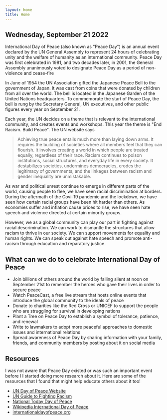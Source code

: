 ```yaml
---
layout: home
title: Home
---
```

## Wednesday, September 21 2022

International Day of Peace (also known as "Peace Day") is an annual event declared by the UN General Assembly to represent 24 hours of celebrating unity and the welfare of humanity as an international community. Peace Day was first celebrated in 1981, and two decades later, in 2001, the General Assembly unanimously voted to designate Peace Day as a period of non-violence and cease-fire
  
In June of 1954 the UN Association gifted the Japanese Peace Bell to the government of Japan. It was cast from coins that were donated by children from all over the world. The bell is located in the Japanese Garden of the United Nations headquarters. To commemorate the start of Peace Day, the bell is rung by the Secretary General, UN executives, and other public figures every year on September 21.
  
Each year, the UN decides on a theme that is relevant to the international community, and creates events and workshops. This year the theme is "End Racism. Build Peace". The UN website says

>Achieving true peace entails much more than laying down arms.  It requires the building of societies where all members feel that they can flourish. It involves creating a world in which people are treated equally, regardless of their race. Racism continues to poison institutions, social structures, and everyday life in every society. It destabilizes societies, undermines democracies, erodes the legitimacy of governments, and the linkages between racism and gender inequality are unmistakable.

As war and political unrest continue to emerge in different parts of the world, causing people to flee, we have seen racial discrimination at borders. During the aftermath of the Covi-19 pandemic and the lockdown, we have seen how certain racial groups have been hit harder than others. As economies suffer and inflation cause prices to rise, we have seen hate speech and violence directed at certain minority groups.

However, we as a global community can play our part in fighting against racial descrimination. We can work to dismantle the structures that allow racism to thrive in our society. We can support movements for equality and human rights. We can speak out against hate speech and promote anti-racism through education and reparatory justice.


## What can we do to celebrate International Day of Peace

* Join billions of others around the world by falling silent at noon on September 21st to remember the heroes who gave their lives in order to secure peace
* Watch PeaceCast, a free live stream that hosts online events that introduce the global community to the ideals of peace
* Donate to charities like the Red Cross or UNICEF to support the people who are struggling for survival in developing nations
* Plant a Tree on Peace Day to establish a symbol of tolerance, patience, and renewal
* Write to lawmakers to adopt more peaceful approaches to domestic issues and international relations
* Spread awareness of Peace Day by sharing information with your family, friends, and community members by posting about it on social media

## Resources
I was not aware that Peace Day existed or was such an important event before I I started doing more research about it. Here are some of the resources that I found that might help educate others about it too!

* [UN Day of Peace Website](https://www.un.org/en/observances/international-day-peace)
* [UN Guide to Fighting Racism](https://www.un.org/en/fight-racism)
* [National Today Day of Peace](https://nationaltoday.com/international-day-of-peace/)
* [Wikipedia International Day of Peace](https://en.wikipedia.org/wiki/International_Day_of_Peace)
* [internationaldayofpeace.org](https://internationaldayofpeace.org/)
